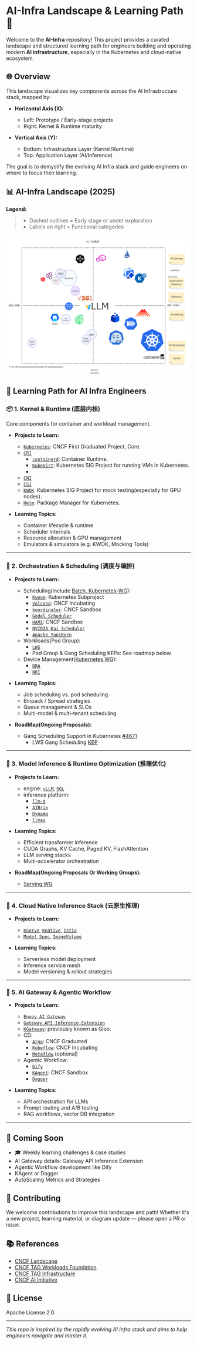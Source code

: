 # AI-Infra Landscape & Learning Path 🚀

Welcome to the **AI-Infra** repository! This project provides a curated landscape and structured learning path for engineers building and operating modern **AI infrastructure**, especially in the Kubernetes and cloud-native ecosystem.

## 🌐 Overview

This landscape visualizes key components across the AI Infrastructure stack, mapped by:

- **Horizontal Axis (X):**
  - Left: Prototype / Early-stage projects
  - Right: Kernel & Runtime maturity

- **Vertical Axis (Y):**
  - Bottom: Infrastructure Layer (Kernel/Runtime)
  - Top: Application Layer (AI/Inference)

The goal is to demystify the evolving AI Infra stack and guide engineers on where to focus their learning.

## 📊 AI-Infra Landscape (2025)

**Legend:**

> - Dashed outlines = Early stage or under exploration
> - Labels on right = Functional categories

![AI-Infra Landscape](./ai-infra-landscape.png)

## 🧭 Learning Path for AI Infra Engineers

### 📦 1. Kernel & Runtime (底层内核)

Core components for container and workload management.

- **Projects to Learn:**
  - [`Kubernetes`](https://github.com/kubernetes/kubernetes): CNCF First Graduated Project, Core.
  - [`CRI`](https://github.com/kubernetes/cri-api)
    - [`containerd`](https://github.com/containerd/containerd): Container Runtime.
    - [`KubeVirt`](https://github.com/kubevirt/kubevirt): Kubernetes SIG Project for running VMs in Kubernetes.
    - 
  - [`CNI`](https://github.com/containernetworking/cni)
  - [`CSI`](https://github.com/container-storage-interface/spec)
  - [`KWOK`](https://github.com/kubernetes-sigs/kwok): Kubernetes SIG Project for mock testing(especially for GPU nodes).
  - [`Helm`](https://github.com/helm/helm): Package Manager for Kubernetes.

- **Learning Topics:**
  - Container lifecycle & runtime
  - Scheduler internals
  - Resource allocation & GPU management
  - Emulators & simulators (e.g. KWOK, Mocking Tools)

---

### 📍 2. Orchestration & Scheduling (调度与编排)

- **Projects to Learn:**
  - Scheduling(Include [Batch, Kubernetes-WG](https://github.com/kubernetes/community/blob/master/wg-batch/README.md)):
    - [`Kueue`](https://github.com/kubernetes-sigs/kueue): Kubernetes Subproject
    - [`Volcano`](https://github.com/volcano-sh/volcano): CNCF Incubating
    - [`koordinator`](https://github.com/koordinator-sh/koordinator): CNCF Sandbox
    - [`Godel Scheduler`](https://github.com/kubewharf/godel-scheduler)
    - [`HAMI`](https://github.com/Project-HAMi/HAMi): CNCF Sandbox
    - [`NVIDIA Kai Scheduler`](https://github.com/NVIDIA/kai-scheduler)
    - [`Apache YuniKorn`](https://github.com/apache/yunikorn-core)
  - Workloads(Pod Group):
    - [`LWS`](https://github.com/kubernetes-sigs/lws)
    - Pod Group & Gang Scheduling KEPs: See roadmap below.
  - Device Management([Kubernetes WG](https://github.com/kubernetes/community/blob/master/wg-device-management/README.md)):
    - [`DRA`](https://github.com/kubernetes/dynamic-resource-allocation/)
    - [`NRI`](https://github.com/containerd/nri)

- **Learning Topics:**
  - Job scheduling vs. pod scheduling
  - Binpack / Spread strategies
  - Queue management & SLOs
  - Multi-model & multi-tenant scheduling

- **RoadMap(Ongoing Proposals):**
  - Gang Scheduling Support in Kubernetes [#4671](https://github.com/kubernetes/enhancements/pull/4671)
    - LWS Gang Scheduling [KEP](https://github.com/kubernetes-sigs/lws/pull/496)

---

### 🧠 3. Model Inference & Runtime Optimization (推理优化)

- **Projects to Learn:**
  - engine: [`vLLM`](https://github.com/vllm-project/vllm), [`SGL`](https://github.com/superglue-ai/sgl)
  - inference platform:
    - [`llm-d`](https://github.com/llm-d/llm-d)
    - [`AIBrix`](https://github.com/aibrix/aibrix)
    - [`Dynamo`](https://github.com/dynamo/dynamo)
    - [`llmaz`](https://github.com/InftyAI/llmaz)

- **Learning Topics:**
  - Efficient transformer inference
  - CUDA Graphs, KV Cache, Paged KV, FlashAttention
  - LLM serving stacks
  - Multi-accelerator orchestration

- **RoadMap(Ongoing Proposals Or Working Groups):**
  - [Serving WG](https://github.com/kubernetes/community/blob/master/wg-serving/README.md)

---

### 🧰 4. Cloud Native Inference Stack (云原生推理)

- **Projects to Learn:**
  - [`KServe`](https://github.com/kserve/kserve), [`Knative`](https://github.com/knative/serving), [`Istio`](https://github.com/istio/istio)
  - [`Model Spec`](https://github.com/modelpack/model-spec), [`ImageVolume`]( https://github.com/kubernetes/enhancements/tree/master/keps/sig-node/4639-oci-volume-source)

- **Learning Topics:**
  - Serverless model deployment
  - Inference service mesh
  - Model versioning & rollout strategies

---

### 🧩 5. AI Gateway & Agentic Workflow

- **Projects to Learn:**
  - [`Envoy AI Gateway`](https://github.com/envoyproxy/ai-gateway)
  - [`Gateway API Inference Extension`](https://github.com/kubernetes-sigs/gateway-api-inference-extension)
  - [`KGateway`](https://github.com/kgateway-dev/kgateway): previously known as Gloo.
  - CD:
    - [`Argo`](https://github.com/argoproj/argo): CNCF Graduated
    - [`Kubeflow`](https://github.com/kubeflow/kubeflow): CNCF Incubating
    - [`Metaflow`](https://github.com/Netflix/metaflow) (optional)
  - Agentic Workflow:
    - [`Dify`](https://github.com/langgenius/dify)
    - [`KAgent`](https://github.com/kagent-dev/kagent): CNCF Sandbox
    - [`Dagger`](https://github.com/dagger/dagger)

- **Learning Topics:**
  - API orchestration for LLMs
  - Prompt routing and A/B testing
  - RAG workflows, vector DB integration

---

## 🔭 Coming Soon

- 🎓 Weekly learning challenges & case studies
- AI Gateway details: Gateway API Inference Extension
- Agentic Workflow development like Dify
- KAgent or Dagger
- AutoScaling Metrics and Strategies

## 🤝 Contributing

We welcome contributions to improve this landscape and path! Whether it's a new project, learning material, or diagram update — please open a PR or issue.

## 📚 References

- [CNCF Landscape](https://landscape.cncf.io/)
- [CNCF TAG Workloads Foundation](https://github.com/cncf/toc/blob/main/tags/tag-workloads-foundation/README.md)
- [CNCF TAG Infrastructure](https://github.com/cncf/toc/blob/main/tags/tag-infrastructure/README.md)
- [CNCF AI Initiative](https://github.com/cncf/toc/issues?q=is%3Aissue%20state%3Aopen%20label%3Akind%2Finitiative)

## 📜 License

Apache License 2.0.

---

_This repo is inspired by the rapidly evolving AI Infra stack and aims to help engineers navigate and master it._

